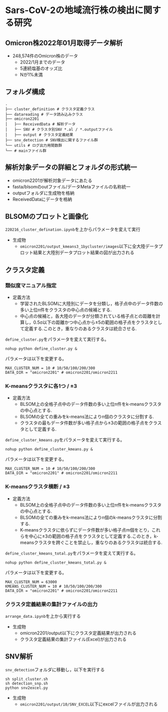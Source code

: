 # Sars-CoV-2の地域流行株の検出に関する研究

## Omicron株2022年01月取得データ解析
* 248,574件のOmicron株のデータ
  * 2022/1月までのデータ
  * 5連続塩基のオッズ比
  * Nが1%未満


## フォルダ構成
```
.
├── cluster_definition # クラスタ定義クラス
├── datareading # データ読み込みクラス
├── omicron2201
│   ├── ReceivedData # 解析データ
│   ├── SNV # クラスタ別SNV *.al / *.outputファイル
│   ├── output # クラスタ定義結果
├── snv_detection # SNV検出に関するファイル群
└── utils # ログ出力用間数群
└── # mainファイル群
```

## 解析対象データの詳細とフォルダの形式統一
* omicron2201が解析対象データにあたる
* fasta/blsomのoutファイル/データMetaファイルの名称統一
* outputフォルダに生成物を格納
* ReceivedDataにデータを格納

## BLSOMのプロットと画像化
`220216_cluster_defination.ipynb`を上からパラメータを変えて実行
* 生成物
  * `omicron2201/output_kmeans3_1bycluster/images`以下に全大陸データプロット結果と大陸別データプロット結果の図が出力される

## クラスタ定義
### 類似度マニュアル指定
* 定義方法
  * 学習されたBLSOMに大陸別にデータを分類し，格子点中のデータ件数の多い上位n件をクラスタの中心点の候補とする.
  * 中心点の候補と，各大陸のデータが分類されている格子点との距離を計算し，0.5σ以下の距離かつ中心点から±5の範囲の格子点をクラスタとして定義する.このとき，重なりのあるクラスタは統合させる.

`define_cluster.py`をパラメータを変えて実行する。

```
nohup python define_cluster.py &
```

パラメータは以下を変更する。
```
MAX_CLUSTER_NUM = 10 # 10/50/100/200/300
DATA_DIR = "omicron2201" # omicron2201/omicron2211
```

### K-meansクラスタに各1つ / ±3
* 定義方法
  * BLSOM上の全格子点中のデータ件数の多い上位n件をk-meansクラスタの中心点とする.
  * BLSOMの全ての重みをk-means法によりn個のクラスタに分割する.
  * クラスタの最もデータ件数が多い格子点から±3の範囲の格子点をクラスタとして定義する.


`define_cluster_kmeans.py`をパラメータを変えて実行する。

```
nohup python define_cluster_kmeans.py &
```

パラメータは以下を変更する。
```
MAX_CLUSTER_NUM = 10 # 10/50/100/200/300
DATA_DIR = "omicron2201" # omicron2201/omicron2211
```

### K-meansクラスタ横断 / ±3
* 定義方法
  * BLSOM上の全格子点中のデータ件数の多い上位n件をk-meansクラスタの中心点とする.
  * BLSOMの全ての重みをk-means法によりn個のk-meansクラスタに分割する.
  * K-meansクラスタに依らずにデータ件数が多い格子点m個をとり，これらを中心に±3の範囲の格子点をクラスタとして定義する.このとき，k-meansクラスタを跨ぐことを禁止し，重なりのあるクラスタは統合する.

`define_cluster_kmeans_total.py`をパラメータを変えて実行する。

```
nohup python define_cluster_kmeans_total.py &
```

パラメータは以下を変更する。
```
MAX_CLUSTER_NUM = 63000
KMEANS_CLUSTER_NUM = 10 # 10/50/100/200/300
DATA_DIR = "omicron2201" # omicron2201/omicron2211
```

### クラスタ定義結果の集計ファイルの出力
`arrange_data.ipynb`を上から実行する

* 生成物
  * omicron2201/output以下にクラスタ定義結果が出力される
  * クラスタ定義結果の集計ファイル(Excel)が出力される

## SNV解析
`snv_detection`フォルダに移動し，以下を実行する
```
sh split_cluster.sh
sh detection_snp.sh
python snv2excel.py
```

* 生成物
  * `omicron2201/output/10/SNV_EXCEL`以下にexcelファイルが出力される




<!-- ## omicron2211解析
### データ
* 2,414,620件のOmicron株のデータ
  * 2021/12月のデータ
  * 5連続塩基のオッズ比
  * Nが1%未満 -->